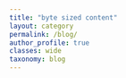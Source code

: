 ```yaml
---
title: "byte sized content"
layout: category
permalink: /blog/
author_profile: true
classes: wide
taxonomy: blog
---
```



